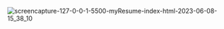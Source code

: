 ![screencapture-127-0-0-1-5500-myResume-index-html-2023-06-08-15_38_10](https://github.com/hellooishik/Resume-23/assets/129034058/cea51f70-fd23-4d01-9358-0250923e1183)
